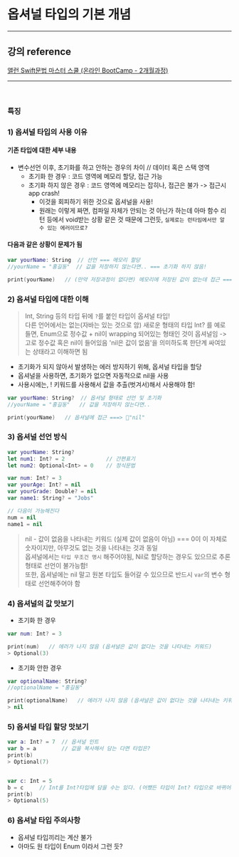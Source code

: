 # 옵셔널 타입의 기본 개념

---

## 강의 reference

[앨런 Swift문법 마스터 스쿨 (온라인 BootCamp - 2개월과정)](https://www.inflearn.com/course/스위프트-문법-마스터-스쿨/dashboard)

---

<br>

### 특징

### 1) 옵셔널 타입의 사용 이유

#### 기존 타입에 대한 세부 내용

- 변수선언 이후, 초기화를 하고 안하는 경우의 차이 // 데이터 혹은 스택 영역
  - 초기화 한 경우 : 코드 영역에 메모리 할당, 접근 가능
  - 초기화 하지 않은 경우 : 코드 영역에 메모리는 잡히나, 접근은 불가 -> 접근시 app crash!
    - 이것을 회피하기 위한 것으로 옵셔널을 사용!
    - 원래는 이렇게 짜면, 컴파일 자체가 안되는 것 아닌가 하는데 아마 함수 리턴 등에서 void받는 상황 같은 것 때문에 그런듯, `실제로는 런타임에서만 알 수 있는 에러이므로?`

#### 다음과 같은 상황이 문제가 됨

```swift
var yourName: String  // 선언 === 메모리 할당
//yourName = "홍길동"  // 값을 저장하지 않는다면.. === 초기화 하지 않음!

print(yourName)   // (만약 저장과정이 없다면) 메모리에 저장된 값이 없는데 접근 ===> 🔸"에러"

```

### 2) 옵셔널 타입에 대한 이해

> Int, String 등의 타입 뒤에 `?`를 붙인 타입이 옵셔널 타입!  
> 다른 언어에서는 없는(자바는 있는 것으로 암) 새로운 형태의 타입
> Int? 를 예로 들면, Enum으로 정수값 + nil이 wrapping 되어있는 형태인 것이 옵셔널임 -> 고로 정수값 혹은 nil이 들어있음
> 'nil은 값이 없음'을 의미하도록 한단계 싸여있는 상태라고 이해하면 됨

- 초기화가 되지 않아서 발생하는 에러 방지하기 위해, 옵셔널 타입을 할당
- 옵셔널을 사용하면, 초기화가 없으면 자동적으로 nil을 사용
- 사용시에는, ! 키워드를 사용해서 값을 추출(벗겨서)해서 사용해야 함!

```swift
var yourName: String?  // 옵셔널 형태로 선언 및 초기화
//yourName = "홍길동"   // 값을 저장하지 않는다면..

print(yourName)   // 옵셔널에 접근 ===> 🔸"nil"

```

### 3) 옵셔널 선언 방식

```swift
var yourName: String?
let num1: Int? = 2             // 간편표기
let num2: Optional<Int> = 0    // 정식문법
```

```swift
var num: Int? = 3
var yourAge: Int? = nil
var yourGrade: Double? = nil
var name1: String? = "Jobs"

// 다음이 가능해진다
num = nil
name1 = nil
```

> nil - 값이 없음을 나타내는 키워드 (실제 값이 없음이 아님) === 0이 이 자체로 숫자이지만, 아무것도 없는 것을 나타내는 것과 동일  
> 옵셔널에서는 `타입 무조건 명시` 해주어야됨, Nil로 할당하는 경우도 있으므로 추론형태로 선언이 불가능함!  
> 또한, 옵셔널에는 nil 말고 원본 타입도 들어갈 수 있으므로 반드시 `var`의 변수 형태로 선언해주어야 함

### 4) 옵셔널의 값 맛보기

- 초기화 한 경우

```swift
var num: Int? = 3

print(num)   // 에러가 나지 않음 (옵셔널은 값이 없다는 것을 나타내는 키워드)
> Optional(3)

```

- 초기화 안한 경우

```swift
var optionalName: String?
//optionalName = "홍길동"

print(optionalName)   // 에러가 나지 않음 (옵셔널은 값이 없다는 것을 나타내는 키워드)
> nil
```

### 5) 옵셔널 타입 할당 맛보기

```swift
var a: Int? = 7  // 옵셔널 인트
var b = a        // 값을 복사해서 담는 다면 타입은?
print(b)
> Optional(7)


var c: Int = 5
b = c     // Int를 Int?타입에 담을 수는 있다. (어쨌든 타입이 Int? 타입으로 바뀌어서 담김); Java Upcasting과 동일한 개념인듯
print(b)
> Optional(5)

```

### 6) 옵셔날 타입 주의사항

- 옵셔널 타입끼리는 계산 불가
- 아마도 원 타입이 Enum 이라서 그런 듯?
